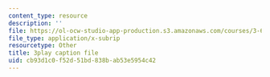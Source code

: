 ```yaml
---
content_type: resource
description: ''
file: https://ol-ocw-studio-app-production.s3.amazonaws.com/courses/3-60-symmetry-structure-and-tensor-properties-of-materials-fall-2005/cb93d1c0f52d51bd838bab53e5954c42_DKDcpkK3pM8.vtt
file_type: application/x-subrip
resourcetype: Other
title: 3play caption file
uid: cb93d1c0-f52d-51bd-838b-ab53e5954c42
---
```

